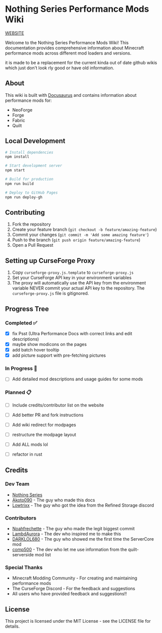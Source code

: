 # Nothing Series Performance Mods Wiki

[WEBSITE](https://nothingseries.github.io/)

Welcome to the Nothing Series Performance Mods Wiki! This documentation provides comprehensive information about Minecraft performance mods across different mod loaders and versions.

it is made to be a replacement for the current kinda out of date github wikis which just don't look rly good or have old information.

## About

This wiki is built with [Docusaurus](https://docusaurus.io/) and contains information about performance mods for:
- NeoForge
- Forge
- Fabric
- Quilt

## Local Development

```zsh
# Install dependencies
npm install

# Start development server
npm start

# Build for production
npm run build

# Deploy to GitHub Pages
npm run deploy-gh
```

## Contributing

1. Fork the repository
2. Create your feature branch (`git checkout -b feature/amazing-feature`)
3. Commit your changes (`git commit -m 'Add some amazing feature'`)
4. Push to the branch (`git push origin feature/amazing-feature`)
5. Open a Pull Request

## Setting up CurseForge Proxy

1. Copy `curseforge-proxy.js.template` to `curseforge-proxy.js`
2. Set your CurseForge API key in your environment variables
3. The proxy will automatically use the API key from the environment variable
NEVER commit your actual API key to the repository. The `curseforge-proxy.js` file is gitignored.

## Progress Tree

### Completed ✅
- [x] fix Psst (Ultra Performance Docs with correct links and edit descriptions)
- [x] maybe show modicons on the pages
- [x] add batch hover tooltip
- [x] add picture support with pre-fetching pictures

### In Progress 🚧
- [ ] Add detailed mod descriptions and usage guides for some mods


### Planned 📋

- [ ] Include credits/contributor list on the website
- [ ] Add better PR and fork instructions
- [ ] Add wiki redirect for modpages
- [ ] restructure the modpage layout
- [ ] Add ALL mods lol
- [ ] refactor in rust


## Credits

### Dev Team
- [Nothing Series](https://akoto090.github.io/nothingseries.html)
- [Akoto090](https://github.com/Akoto090) - The guy who made this docs
- [Lowtrixx](https://github.com/Lowtrixx) - The guy who got the idea from the Refined Storage discord


### Contributors
- [Noahfrechette](https://github.com/Noahfrechette) - The guy who made the legit biggest commit
- [LambdAurora](https://github.com/LambdAurora) - The dev who inspired me to make this
- [DARKLOL680](https://github.com/DARKLOL680) - The guy who showed me the first time the ServerCore mod
- [comp500](https://github.com/comp500) - The dev who let me use information from the quilt-serverside mod list

### Special Thanks
- Minecraft Modding Community - For creating and maintaining performance mods
- The CurseForge Discord - For the feedback and suggestions
- All users who have provided feedback and suggestions!!

## License

This project is licensed under the MIT License - see the LICENSE file for details.
